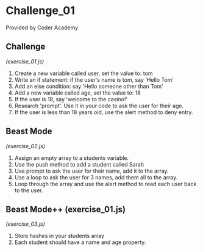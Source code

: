 # Challenge_01

Provided by Coder Academy

## Challenge
*(exercise_01.js)*
1. Create a new variable called user, set the value to: tom
2. Write an if statement: if the user's name is tom, say 'Hello Tom'
3. Add an else condition: say 'Hello someone other than Tom'
4. Add a new variable called age, set the value to: 18
5. If the user is 18, say 'welcome to the casino!'
6. Research 'prompt'. Use it in your code to ask the user for their age.
7. If the user is less than 18 years old, use the alert method to deny entry.

## Beast Mode
*(exercise_02.js)*
1. Assign an empty array to a students variable.
2. Use the push method to add a student called Sarah
3. Use prompt to ask the user for their name, add it to the array.
4. Use a loop to ask the user for 3 names, add them all to the array.
5. Loop through the array and use the alert method to read each user back to the user.

## Beast Mode++ (exercise_01.js)
*(exercise_03.js)*
1. Store hashes in your students array
2. Each student should have a name and age property.
